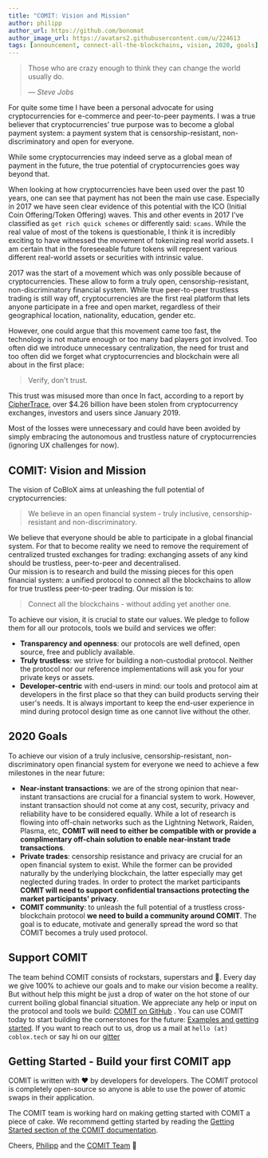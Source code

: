 ```yaml
---
title: "COMIT: Vision and Mission"
author: philipp
author_url: https://github.com/bonomat
author_image_url: https://avatars2.githubusercontent.com/u/224613
tags: [announcement, connect-all-the-blockchains, vision, 2020, goals]
---
```


> Those who are crazy enough to think they can change the world usually do.
>
> — _Steve Jobs_


For quite some time I have been a personal advocate for using cryptocurrencies for e-commerce and peer-to-peer payments. 
I was a true believer that cryptocurrencies' true purpose was to become a global payment system: a payment system that is censorship-resistant, non-discriminatory and open for everyone.

<!--truncate-->

While some cryptocurrencies may indeed serve as a global mean of payment in the future, the true potential of cryptocurrencies goes way beyond that.

When looking at how cryptocurrencies have been used over the past 10 years, one can see that payment has not been the main use case. 
Especially in 2017 we have seen clear evidence of this potential with the ICO (Initial Coin Offering/Token Offering) waves. 
This and other events in 2017 I've classified as `get rich quick schemes` or differently said: `scams`.
While the real value of most of the tokens is questionable, I think it is incredibly exciting to have witnessed the movement of tokenizing real world assets. 
I am certain that in the foreseeable future tokens will represent various different real-world assets or securities with intrinsic value.

2017 was the start of a movement which was only possible because of cryptocurrencies. 
These allow to form a truly open, censorship-resistant, non-discriminatory financial system.
While true peer-to-peer trustless trading is still way off, cryptocurrencies are the first real platform that lets anyone participate in a free and open market, regardless of their geographical location, nationality, education, gender etc.

However, one could argue that this movement came too fast, the technology is not mature enough or too many bad players got involved. 
Too often did we introduce unnecessary centralization, the need for trust and too often did we forget what cryptocurrencies and blockchain were all about in the first place:

> Verify, don't trust.

This trust was misused more than once
In fact, according to a report by [CipherTrace](https://ciphertrace.com/wp-content/uploads/2019/08/CipherTrace-Cryptocurrency-Anti-Money-Laundering-Report-2019-Q2-1.pdf), over $4.26 billion have been stolen from cryptocurrency exchanges, investors and users since January 2019.


Most of the losses were unnecessary and could have been avoided by simply embracing the autonomous and trustless nature of cryptocurrencies (ignoring UX challenges for now).


## COMIT: Vision and Mission

The vision of CoBloX aims at unleashing the full potential of cryptocurrencies:

> We believe in an open financial system - truly inclusive, censorship-resistant and non-discriminatory. 

We believe that everyone should be able to participate in a global financial system. 
For that to become reality we need to remove the requirement of centralized trusted exchanges for trading: exchanging assets of any kind should be trustless, peer-to-peer and decentralised.  
Our mission is to research and build the missing pieces for this open financial system: a unified protocol to connect all the blockchains to allow for true trustless peer-to-peer trading. Our mission is to: 

> Connect all the blockchains - without adding yet another one.

To achieve our vision, it is crucial to state our values. We pledge to follow them for all our protocols, tools we build and services we offer:

* **Transparency and openness**: our protocols are well defined, open source, free and publicly available.
* **Truly trustless**:  we strive for building a non-custodial protocol. 
Neither the protocol nor our reference implementations will ask you for your private keys or assets.
* **Developer-centric** with end-users in mind: our tools and protocol aim at developers in the first place so that they can build products serving their user's needs. 
It is always important to keep the end-user experience in mind during protocol design time as one cannot live without the other.


## 2020 Goals

To achieve our vision of a truly inclusive, censorship-resistant, non-discriminatory open financial system for everyone we need to achieve a few milestones in the near future:
* **Near-instant transactions**: we are of the strong opinion that near-instant transactions are crucial for a financial system to work.
However, instant transaction should not come at any cost, security, privacy and reliability have to be considered equally. 
While a lot of research is flowing into off-chain networks such as the Lightning Network, Raiden, Plasma, etc, 
**COMIT will need to either be compatible with or provide a complimentary off-chain solution to enable near-instant trade transactions**.
* **Private trades**: censorship resistance and privacy are crucial for an open financial system to exist.
While the former can be provided naturally by the underlying blockchain, the latter especially may get neglected during trades. 
In order to protect the market participants **COMIT will need to support confidential transactions protecting the market participants' privacy**.
* **COMIT community**: to unleash the full potential of a trustless cross-blockchain protocol **we need to build a community around COMIT**. 
The goal is to educate, motivate and generally spread the word so that COMIT becomes a truly used protocol.


## Support COMIT

The team behind COMIT consists of rockstars, superstars and 🦄. 
Every day we give 100% to achieve our goals and to make our vision become a reality. 
But without help this might be just a drop of water on the hot stone of our current boiling global financial situation. 
We appreciate any help or input on the protocol and tools we build: [COMIT on GitHub](https://github.com/comit-network/) .
You can use COMIT today to start building the cornerstones for the future: [Examples and getting started](https://github.com/comit-network/create-comit-app/). 
If you want to reach out to us, drop us a mail at `hello (at) coblox.tech` or say hi on our [gitter](https://gitter.im/comit-network/community) 

## Getting Started - Build your first COMIT app

COMIT is written with ♥️ by developers for developers. 
The COMIT protocol is completely open-source so anyone is able to use the power of atomic swaps in their application.

The COMIT team is working hard on making getting started with COMIT a piece of cake. 
We recommend getting started by reading the [Getting Started section of the COMIT documentation](https://comit.network/docs/getting-started/create-comit-app/). 

Cheers,
[Philipp](https://twitter.com/bonomat) and the [COMIT Team](https://twitter.com/comit_network) 💪
